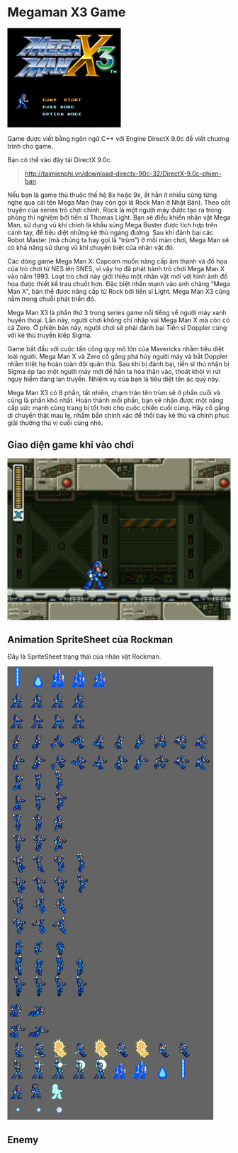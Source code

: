 # Megaman X3 Game
![Atom](https://github.com/vanluom123/DirectX9/blob/master/MegamanX3Final/DemoDirectX/DemoDirectX/Resources/IntroBackground/2342titlescreen.png)

Game được viết bằng ngôn ngữ C++ với Engine DirectX 9.0c để viết chương trình cho game.

Bạn có thể vào đây tải DirectX 9.0c.

> http://taimienphi.vn/download-directx-90c-32/DirectX-9.0c-phien-ban.

Nếu bạn là game thủ thuộc thế hệ 8x hoặc 9x, ắt hẳn ít nhiều cũng từng nghe qua cái tên Mega Man (hay còn gọi là Rock Man ở Nhật Bản).
Theo cốt truyện của series trò chơi chính, Rock là một người máy được tạo ra trong phòng thí nghiệm bởi tiến sĩ Thomas Light.
Bạn sẽ điều khiển nhân vật Mega Man, sử dụng vũ khí chính là khẩu súng Mega Buster được tích hợp trên cánh tay, để tiêu diệt những kẻ thù ngáng đường. Sau khi đánh bại các Robot Master (mà chúng ta hay gọi là “trùm”) ở mỗi màn chơi, Mega Man sẽ có khả năng sử dụng vũ khí chuyên biệt của nhân vật đó.

Các dòng game Mega Man X: Capcom muốn nâng cấp âm thanh và đồ họa của trò chơi từ NES lên SNES, vì vậy họ đã phát hành trò chơi Mega Man X vào năm 1993. Loạt trò chơi này giới thiệu một nhân vật mới với hình ảnh đồ họa được thiết kế trau chuốt hơn. Đặc biệt nhấn mạnh vào anh chàng “Mega Man X”, bản thể được nâng cấp từ Rock bởi tiến sĩ Light. Mega Man X3 cũng nằm trong chuỗi phát triển đó.

Mega Man X3 là phần thứ 3 trong series game nổi tiếng về người máy xanh huyền thoại. Lần này, người chơi không chỉ nhập vai Mega Man X mà còn có cả Zero. Ở phiên bản này, người chơi sẽ phải đánh bại Tiến sĩ Doppler cùng với kẻ thù truyền kiếp Sigma.

Game bắt đầu với cuộc tấn công quy mô lớn của Mavericks nhằm tiêu diệt loài người. Mega Man X và Zero cố gắng phá hủy người máy và bắt Doppler nhằm triệt hạ hoàn toàn đội quân thù. Sau khi bị đánh bại, tiến sĩ thú nhận bị Sigma ép tạo một người máy mới để hắn ta hóa thân vào, thoát khỏi vi rút nguy hiểm đang lan truyền. Nhiệm vụ của bạn là tiêu diệt tên ác quỷ này.

Mega Man X3 có 8 phần, tất nhiên, chạm trán tên trùm sẽ ở phần cuối và cũng là phần khó nhất. Hoàn thành mỗi phần, bạn sẽ nhận được một nâng cấp sức mạnh cùng trang bị tốt hơn cho cuộc chiến cuối cùng. Hãy cố gắng di chuyển thật mau lẹ, nhắm bắn chính xác để thổi bay kẻ thù và chinh phục giải thưởng thú vị cuối cùng nhé.

## Giao diện game khi vào chơi

![Atom](https://github.com/vanluom123/DirectX9/blob/master/MegamanX3Final/DemoDirectX/DemoDirectX/Resources/IntroBackground/BackgroundGame.png)

## Animation SpriteSheet của Rockman
Đây là SpriteSheet trạng thái của nhân vật Rockman.

![Atom](https://github.com/vanluom123/DirectX9/blob/master/MegamanX3Final/DemoDirectX/DemoDirectX/Resources/rockman/Rockman_49x49_background(100%2C100%2C100).png)

## Enemy

